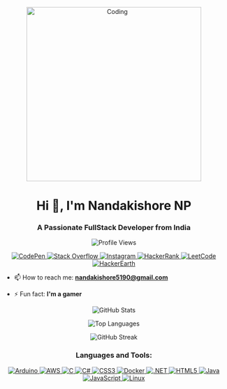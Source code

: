 <!-- Profile Header -->
<p align="center">
  <img src="https://media1.tenor.com/images/0660efe82fa3da42ed56eef013171835/tenor.gif?itemid=16596559" alt="Coding" width="400"/>
</p>

<h1 align="center">Hi 👋, I'm Nandakishore NP</h1>
<h3 align="center">A Passionate FullStack Developer from India</h3>

<!-- Profile Views -->
<p align="center">
  <img src="https://komarev.com/ghpvc/?username=nandakishore-np&label=Profile%20views&color=0e75b6&style=flat" alt="Profile Views" />
</p>

<!-- Social Media Links -->
<p align="center">
  <a href="https://codepen.io/nandakishore-np" target="_blank">
    <img src="https://img.shields.io/badge/Codepen-000000?style=for-the-badge&logo=codepen&logoColor=white" alt="CodePen">
  </a>
  <a href="https://stackoverflow.com/users/21963941" target="_blank">
    <img src="https://img.shields.io/badge/StackOverflow-FE7A16?style=for-the-badge&logo=stackoverflow&logoColor=white" alt="Stack Overflow">
  </a>
  <a href="https://instagram.com/nandak1sh0re" target="_blank">
    <img src="https://img.shields.io/badge/Instagram-E4405F?style=for-the-badge&logo=instagram&logoColor=white" alt="Instagram">
  </a>
  <a href="https://www.hackerrank.com/nandakishore5190" target="_blank">
    <img src="https://img.shields.io/badge/HackerRank-2EC866?style=for-the-badge&logo=hackerrank&logoColor=white" alt="HackerRank">
  </a>
  <a href="https://www.leetcode.com/nandakishore5190" target="_blank">
    <img src="https://img.shields.io/badge/LeetCode-FFA116?style=for-the-badge&logo=leetcode&logoColor=white" alt="LeetCode">
  </a>
  <a href="https://www.hackerearth.com/@nandakishore5190" target="_blank">
    <img src="https://img.shields.io/badge/HackerEarth-323754?style=for-the-badge&logo=hackerearth&logoColor=white" alt="HackerEarth">
  </a>
</p>

<!-- About Me -->
- 📫 How to reach me: **nandakishore5190@gmail.com**

- ⚡ Fun fact: **I'm a gamer**

<!-- GitHub Stats -->
<p align="center">
  <img src="https://github-readme-stats.vercel.app/api?username=nandakishore-np&show_icons=true&theme=radical" alt="GitHub Stats" />
</p>

<!-- Top Languages -->
<p align="center">
  <img src="https://github-readme-stats.vercel.app/api/top-langs/?username=nandakishore-np&layout=compact&theme=radical" alt="Top Languages" />
</p>

<!-- GitHub Streak -->
<p align="center">
  <img src="https://github-readme-streak-stats.herokuapp.com/?user=nandakishore-np&theme=radical" alt="GitHub Streak" />
</p>

<!-- Languages and Tools -->
<h3 align="center">Languages and Tools:</h3>
<p align="center">
  <a href="https://www.arduino.cc/" target="_blank">
    <img src="https://img.shields.io/badge/Arduino-00979D?style=for-the-badge&logo=arduino&logoColor=white" alt="Arduino">
  </a>
  <a href="https://aws.amazon.com" target="_blank">
    <img src="https://img.shields.io/badge/Amazon_AWS-232F3E?style=for-the-badge&logo=amazon-aws&logoColor=white" alt="AWS">
  </a>
  <a href="https://www.cprogramming.com/" target="_blank">
    <img src="https://img.shields.io/badge/C-00599C?style=for-the-badge&logo=c&logoColor=white" alt="C">
  </a>
  <a href="https://www.w3schools.com/cs/" target="_blank">
    <img src="https://img.shields.io/badge/C%23-239120?style=for-the-badge&logo=c-sharp&logoColor=white" alt="C#">
  </a>
  <a href="https://www.w3schools.com/css/" target="_blank">
    <img src="https://img.shields.io/badge/CSS3-1572B6?style=for-the-badge&logo=css3&logoColor=white" alt="CSS3">
  </a>
  <a href="https://www.docker.com/" target="_blank">
    <img src="https://img.shields.io/badge/Docker-2496ED?style=for-the-badge&logo=docker&logoColor=white" alt="Docker">
  </a>
  <a href="https://dotnet.microsoft.com/" target="_blank">
    <img src="https://img.shields.io/badge/.NET-512BD4?style=for-the-badge&logo=dotnet&logoColor=white" alt=".NET">
  </a>
  <a href="https://www.w3.org/html/" target="_blank">
    <img src="https://img.shields.io/badge/HTML5-E34F26?style=for-the-badge&logo=html5&logoColor=white" alt="HTML5">
  </a>
  <a href="https://www.java.com" target="_blank">
    <img src="https://img.shields.io/badge/Java-007396?style=for-the-badge&logo=java&logoColor=white" alt="Java">
  </a>
  <a href="https://developer.mozilla.org/en-US/docs/Web/JavaScript" target="_blank">
    <img src="https://img.shields.io/badge/JavaScript-F7DF1E?style=for-the-badge&logo=javascript&logoColor=black" alt="JavaScript">
  </a>
  <a href="https://www.linux.org/" target="_blank">
    <img src="https://img.shields.io/badge/Linux-FCC624?style=for-the-badge&logo=linux&logoColor=black" alt="Linux">
  </a>
  <a href="
::contentReference[oaicite:0]{index=0}
 
